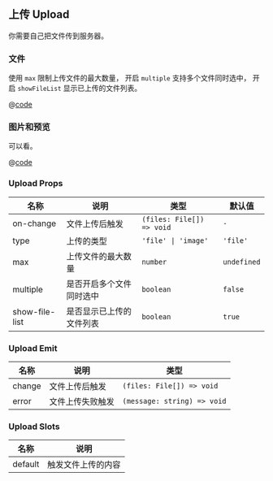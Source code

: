 ## 上传 Upload

你需要自己把文件传到服务器。

### 文件

使用 `max` 限制上传文件的最大数量，
开启 `multiple` 支持多个文件同时选中， 
开启 `showFileList` 显示已上传的文件列表。

<Demo>
<UploadFile />

@[code](@/UploadFile.vue)
</Demo>

### 图片和预览

可以看。

<Demo>
<UploadImage />

@[code](@/UploadImage.vue)
</Demo>

### Upload Props

|名称|说明|类型|默认值|
|---|---|---|---|
|on-change|文件上传后触发|`(files: File[]) => void`|`-`|
|type|上传的类型|`'file' \| 'image'`|`'file'`|
|max|上传文件的最大数量|`number`|`undefined`|
|multiple|是否开启多个文件同时选中|`boolean`|`false`|
|show-file-list|是否显示已上传的文件列表|`boolean`|`true`|

### Upload Emit

|名称|说明|类型|
|---|---|---|
|change|文件上传后触发|`(files: File[]) => void`|
|error|文件上传失败触发|`(message: string) => void`|

### Upload Slots

|名称|说明|
|---|---|
|default|触发文件上传的内容|

